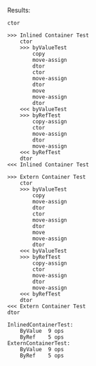 
Results:

    ctor

    >>> Inlined Container Test
        ctor
        >>> byValueTest
            copy
            move-assign
            dtor
            ctor
            move-assign
            dtor
            move
            move-assign
            dtor
        <<< byValueTest
        >>> byRefTest
            copy-assign
            ctor
            move-assign
            dtor
            move-assign
        <<< byRefTest
        dtor
    <<< Inlined Container Test

    >>> Extern Container Test
        ctor
        >>> byValueTest
            copy
            move-assign
            dtor
            ctor
            move-assign
            dtor
            move
            move-assign
            dtor
        <<< byValueTest
        >>> byRefTest
            copy-assign
            ctor
            move-assign
            dtor
            move-assign
        <<< byRefTest
        dtor
    <<< Extern Container Test
    dtor


```
InlinedContainerTest:
    ByValue  9 ops
    ByRef    5 ops
ExternContainerTest:
    ByValue  9 ops
    ByRef    5 ops
```

